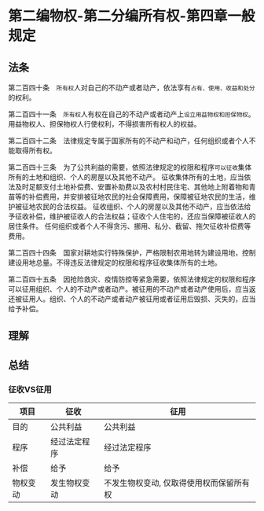 # 第二编物权-第二分编所有权-第四章一般规定

## 法条
第二百四十条　`所有权`人对自己的不动产或者动产，依法享有`占有、使用、收益和处分`的权利。

第二百四十一条　`所有权`人有权在自己的不动产或者动产上`设立用益物权和担保物权`。用益物权人、担保物权人行使权利，不得损害所有权人的权益。

第二百四十二条　法律规定专属于国家所有的不动产和动产，任何组织或者个人不能取得所有权。

第二百四十三条　为了公共利益的需要，依照法律规定的权限和程序`可以征收`集体所有的土地和组织、个人的房屋以及其他不动产。
征收集体所有的土地，应当依法及时足额支付土地补偿费、安置补助费以及农村村民住宅、其他地上附着物和青苗等的补偿费用，并安排被征地农民的社会保障费用，保障被征地农民的生活，维护被征地农民的合法权益。
征收组织、个人的房屋以及其他不动产，应当依法给予征收补偿，维护被征收人的合法权益；征收个人住宅的，还应当保障被征收人的居住条件。
任何组织或者个人不得贪污、挪用、私分、截留、拖欠征收补偿费等费用。

第二百四十四条　国家对耕地实行特殊保护，严格限制农用地转为建设用地，控制建设用地总量。不得违反法律规定的权限和程序征收集体所有的土地。

第二百四十五条　因抢险救灾、疫情防控等紧急需要，依照法律规定的权限和程序可以征用组织、个人的不动产或者动产。被征用的不动产或者动产使用后，应当返还被征用人。组织、个人的不动产或者动产被征用或者征用后毁损、灭失的，应当给予补偿。


## 理解




## 总结

### 征收VS征用

项目|征收|征用
--|--|--
目的|公共利益|公共利益
程序|经过法定程序|经过法定程序
补偿|给予|给予
物权变动|发生物权变动|不发生物权变动, 仅取得使用权而保留所有权



